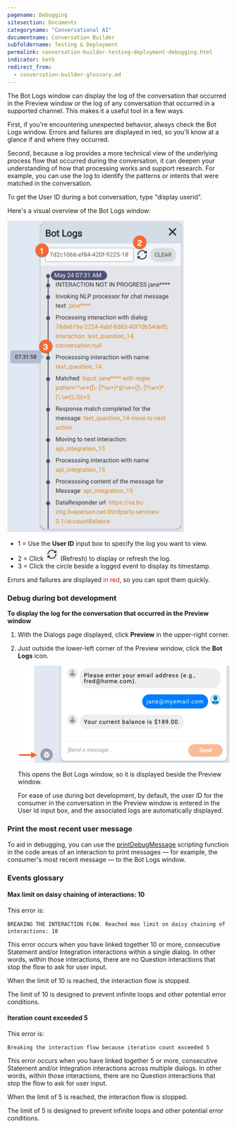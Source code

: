 ```yaml
---
pagename: Debugging
sitesection: Documents
categoryname: "Conversational AI"
documentname: Conversation Builder
subfoldername: Testing & Deployment
permalink: conversation-builder-testing-deployment-debugging.html
indicator: both
redirect_from:
  - conversation-builder-glossary.md
---
```


The Bot Logs window can display the log of the conversation that occurred in the Preview window or the log of any conversation that occurred in a supported channel. This makes it a useful tool in a few ways.

First, if you're encountering unexpected behavior, always check the Bot Logs window. Errors and failures are displayed in red, so you'll know at a glance if and where they occurred.

Second, because a log provides a more technical view of the underlying process flow that occurred during the conversation, it can deepen your understanding of how that processing works and support research. For example, you can use the log to identify the patterns or intents that were matched in the conversation.

To get the User ID during a bot conversation, type "display userid".

Here's a visual overview of the Bot Logs window:

<img class="fancyimage" style="width:400px" src="img/ConvoBuilder/debuggingWindow.png" alt="Bot Logs window with various features highlighted">

- 1 = Use the **User ID** input box to specify the log you want to view.
- 2 = Click <img style="width:30px" src="img/ConvoBuilder/icon_refresh.png"> (Refresh) to display or refresh the log.
- 3 = Click the circle beside a logged event to display its timestamp.

Errors and failures are displayed <font color="red">in red</font>, so you can spot them quickly.

### Debug during bot development

**To display the log for the conversation that occurred in the Preview window**

1. With the Dialogs page displayed, click **Preview** in the upper-right corner.
2. Just outside the lower-left corner of the Preview window, click the **Bot Logs** icon.

    <img style="width:500px" src="img/ConvoBuilder/debuggingWindow2.png" alt="The Bot Logs icon that's just outside the lower-left corner of the Preview window">

    This opens the Bot Logs window, so it is displayed beside the Preview window.

    For ease of use during bot development, by default, the user ID for the consumer in the conversation in the Preview window is entered in the User Id input box, and the associated logs are automatically displayed.

### Print the most recent user message

To aid in debugging, you can use the [printDebugMessage](conversation-builder-scripting-functions-log-debug.html#print-debug-message) scripting function in the code areas of an interaction to print messages — for example, the consumer's most recent message — to the Bot Logs window.

### Events glossary

#### Max limit on daisy chaining of interactions: 10

This error is:

    BREAKING THE INTERACTION FLOW. Reached max limit on daisy chaining of interactions: 10

This error occurs when you have linked together 10 or more, consecutive Statement and/or Integration interactions within a single dialog. In other words, within those interactions, there are no Question interactions that stop the flow to ask for user input.

When the limit of 10 is reached, the interaction flow is stopped.

The limit of 10 is designed to prevent infinite loops and other potential error conditions.

#### Iteration count exceeded 5

This error is:

    Breaking the interaction flow because iteration count exceeded 5

This error occurs when you have linked together 5 or more, consecutive Statement and/or Integration interactions across multiple dialogs. In other words, within those interactions, there are no Question interactions that stop the flow to ask for user input.

When the limit of 5 is reached, the interaction flow is stopped.

The limit of 5 is designed to prevent infinite loops and other potential error conditions.